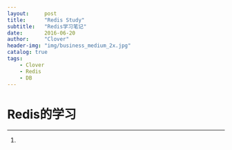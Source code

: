 ```yaml
---
layout:     post
title:      "Redis Study"
subtitle:   "Redis学习笔记"
date:       2016-06-20
author:     "Clover"
header-img: "img/business_medium_2x.jpg"
catalog: true
tags:
    - Clover
    - Redis
    - DB 
---
```


# Redis的学习

---

1.
